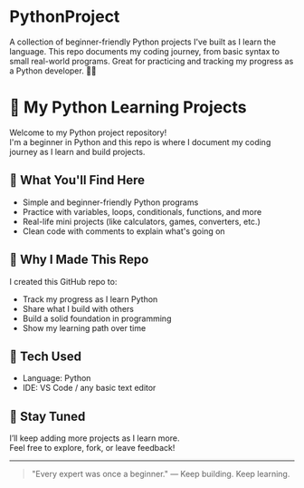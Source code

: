 # PythonProject
A collection of beginner-friendly Python projects I've built as I learn the language. This repo documents my coding journey, from basic syntax to small real-world programs. Great for practicing and tracking my progress as a Python developer. 🚀🐍
# 🐍 My Python Learning Projects

Welcome to my Python project repository!  
I'm a beginner in Python and this repo is where I document my coding journey as I learn and build projects.

## 🚀 What You'll Find Here

- Simple and beginner-friendly Python programs
- Practice with variables, loops, conditionals, functions, and more
- Real-life mini projects (like calculators, games, converters, etc.)
- Clean code with comments to explain what's going on

## 📌 Why I Made This Repo

I created this GitHub repo to:
- Track my progress as I learn Python
- Share what I build with others
- Build a solid foundation in programming
- Show my learning path over time

## 🔧 Tech Used

- Language: Python 
- IDE: VS Code / any basic text editor

## 🙌 Stay Tuned

I’ll keep adding more projects as I learn more.  
Feel free to explore, fork, or leave feedback!

---

> "Every expert was once a beginner." — Keep building. Keep learning.
